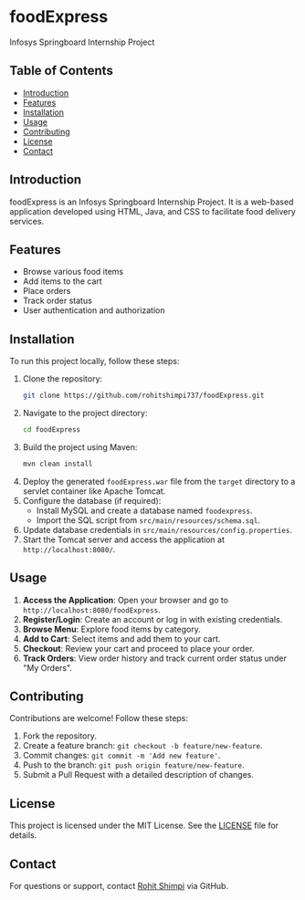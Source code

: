 # foodExpress

Infosys Springboard Internship Project

## Table of Contents
- [Introduction](#introduction)
- [Features](#features)
- [Installation](#installation)
- [Usage](#usage)
- [Contributing](#contributing)
- [License](#license)
- [Contact](#contact)

## Introduction
foodExpress is an Infosys Springboard Internship Project. It is a web-based application developed using HTML, Java, and CSS to facilitate food delivery services.

## Features
- Browse various food items
- Add items to the cart
- Place orders
- Track order status
- User authentication and authorization

## Installation
To run this project locally, follow these steps:

1. Clone the repository:
   ```bash
   git clone https://github.com/rohitshimpi737/foodExpress.git
   ```
2. Navigate to the project directory:
   ```bash
   cd foodExpress
   ```
3. Build the project using Maven:
   ```bash
   mvn clean install
   ```
4. Deploy the generated `foodExpress.war` file from the `target` directory to a servlet container like Apache Tomcat.
5. Configure the database (if required):
   - Install MySQL and create a database named `foodexpress`.
   - Import the SQL script from `src/main/resources/schema.sql`.
6. Update database credentials in `src/main/resources/config.properties`.
7. Start the Tomcat server and access the application at `http://localhost:8080/`.

## Usage
1. **Access the Application**: Open your browser and go to `http://localhost:8080/foodExpress`.
2. **Register/Login**: Create an account or log in with existing credentials.
3. **Browse Menu**: Explore food items by category.
4. **Add to Cart**: Select items and add them to your cart.
5. **Checkout**: Review your cart and proceed to place your order.
6. **Track Orders**: View order history and track current order status under "My Orders".

## Contributing
Contributions are welcome! Follow these steps:
1. Fork the repository.
2. Create a feature branch: `git checkout -b feature/new-feature`.
3. Commit changes: `git commit -m 'Add new feature'`.
4. Push to the branch: `git push origin feature/new-feature`.
5. Submit a Pull Request with a detailed description of changes.

## License
This project is licensed under the MIT License. See the [LICENSE](LICENSE) file for details.

## Contact
For questions or support, contact [Rohit Shimpi](https://github.com/rohitshimpi737) via GitHub.

